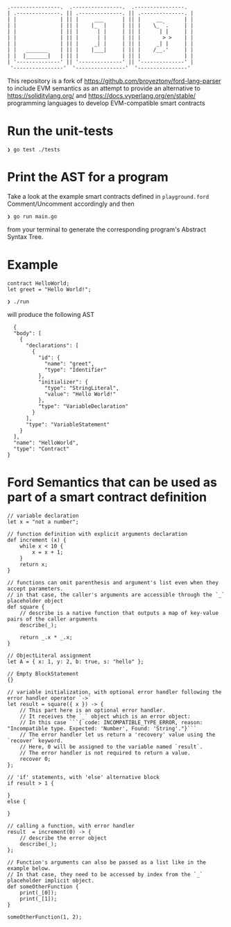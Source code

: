 ```ford
.----------------.  .----------------.  .----------------. 
| .--------------. || .--------------. || .--------------. |
| |              | || |     ___      | || |     __       | |
| |              | || |    |_  |     | || |    \_ `.     | |
| |              | || |      | |     | || |      | |     | |
| |              | || |      | |     | || |       > >    | |
| |              | || |     _| |     | || |     _| |     | |
| |   _______    | || |    |___|     | || |    /__.'     | |
| |  |_______|   | || |              | || |              | |
| '--------------' || '--------------' || '--------------' |
 '----------------'  '----------------'  '----------------'
```

This repository is a fork of https://github.com/broyeztony/ford-lang-parser to include EVM semantics
as an attempt to provide an alternative to https://soliditylang.org/ and https://docs.vyperlang.org/en/stable/ programming languages
to develop EVM-compatible smart contracts

# Run the unit-tests
```shell
❯ go test ./tests
```

# Print the AST for a program
Take a look at the example smart contracts defined in `playground.ford`
Comment/Uncomment accordingly and then 
```shell
❯ go run main.go
```
from your terminal to generate the corresponding program's Abstract Syntax Tree.

# Example
```
contract HelloWorld;
let greet = "Hello World!";

❯ ./run
```

will produce the following AST

```ford
  {
  "body": [
    {
      "declarations": [
        {
          "id": {
            "name": "greet",
            "type": "Identifier"
          },
          "initializer": {
            "type": "StringLiteral",
            "value": "Hello World!"
          },
          "type": "VariableDeclaration"
        }
      ],
      "type": "VariableStatement"
    }
  ],
  "name": "HelloWorld",
  "type": "Contract"
}

```

# Ford Semantics that can be used as part of a smart contract definition
```ford
// variable declaration
let x = "not a number";

// function definition with explicit arguments declaration
def increment (x) {
    while x < 10 {
        x = x + 1;
    }
    return x;
}

// functions can omit parenthesis and argument's list even when they accept parameters.
// in that case, the caller's arguments are accessible through the `_` placeholder object
def square {
    // describe is a native function that outputs a map of key-value pairs of the caller arguments
    describe(_);

    return _.x * _.x;
}

// ObjectLiteral assignment
let A = { x: 1, y: 2, b: true, s: "hello" };

// Empty BlockStatement
{}

// variable initialization, with optional error handler following the error handler operator `->`
let result = square({ x }) -> {
    // This part here is an optional error handler.
    // It receives the `_` object which is an error object:
    // In this case ```{ code: INCOMPATIBLE_TYPE_ERROR, reason: "Incompatible type. Expected: 'Number', Found: 'String'."}```
    // The error handler let us return a 'recovery' value using the `recover` keyword. 
    // Here, 0 will be assigned to the variable named `result`.
    // The error handler is not required to return a value.
    recover 0;
};

// 'if' statements, with 'else' alternative block
if result > 1 {

}
else {

}

// calling a function, with error handler
result  = increment(0) -> {
    // describe the error object
    describe(_);
};

// Function's arguments can also be passed as a list like in the example below.
// In that case, they need to be accessed by index from the `_` placeholder implicit object.
def someOtherFunction {
    print(_[0]);
    print(_[1]);
}

someOtherFunction(1, 2);
```
